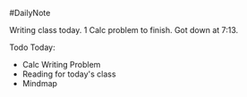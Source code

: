 #DailyNote 

Writing class today. 1 Calc problem to finish. Got down at 7:13.

Todo Today:
- Calc Writing Problem
- Reading for today's class
- Mindmap